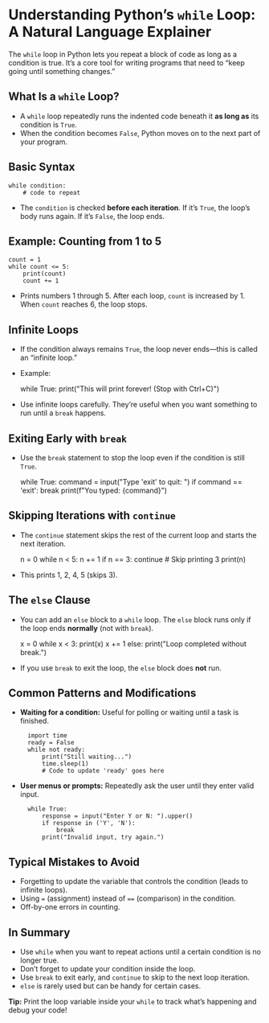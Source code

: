 # Understanding Python’s `while` Loop: A Natural Language Explainer

The `while` loop in Python lets you repeat a block of code as long as a condition is true. It’s a core tool for writing programs that need to “keep going until something changes.”


## What Is a `while` Loop?


- A `while` loop repeatedly runs the indented code beneath it **as long as** its condition is `True`.
- When the condition becomes `False`, Python moves on to the next part of your program.


## Basic Syntax


    while condition:
        # code to repeat

- The `condition` is checked **before each iteration**. If it’s `True`, the loop’s body runs again. If it’s `False`, the loop ends.


## Example: Counting from 1 to 5


    count = 1
    while count <= 5:
        print(count)
        count += 1

- Prints numbers 1 through 5. After each loop, `count` is increased by 1. When `count` reaches 6, the loop stops.


## Infinite Loops


- If the condition always remains `True`, the loop never ends—this is called an “infinite loop.”
- Example:

    while True:
        print("This will print forever! (Stop with Ctrl+C)")

- Use infinite loops carefully. They’re useful when you want something to run until a `break` happens.


## Exiting Early with `break`


- Use the `break` statement to stop the loop even if the condition is still `True`.

    while True:
        command = input("Type 'exit' to quit: ")
        if command == 'exit':
            break
        print(f"You typed: {command}")


## Skipping Iterations with `continue`


- The `continue` statement skips the rest of the current loop and starts the next iteration.

    n = 0
    while n < 5:
        n += 1
        if n == 3:
            continue  # Skip printing 3
        print(n)

- This prints 1, 2, 4, 5 (skips 3).


## The `else` Clause


- You can add an `else` block to a `while` loop. The `else` block runs only if the loop ends **normally** (not with `break`).

    x = 0
    while x < 3:
        print(x)
        x += 1
    else:
        print("Loop completed without break.")

- If you use `break` to exit the loop, the `else` block does **not** run.


## Common Patterns and Modifications


- **Waiting for a condition:** Useful for polling or waiting until a task is finished.

        import time
        ready = False
        while not ready:
            print("Still waiting...")
            time.sleep(1)
            # Code to update 'ready' goes here

- **User menus or prompts:** Repeatedly ask the user until they enter valid input.

        while True:
            response = input("Enter Y or N: ").upper()
            if response in ('Y', 'N'):
                break
            print("Invalid input, try again.")


## Typical Mistakes to Avoid


- Forgetting to update the variable that controls the condition (leads to infinite loops).
- Using `=` (assignment) instead of `==` (comparison) in the condition.
- Off-by-one errors in counting.


## In Summary


- Use `while` when you want to repeat actions until a certain condition is no longer true.
- Don’t forget to update your condition inside the loop.
- Use `break` to exit early, and `continue` to skip to the next loop iteration.
- `else` is rarely used but can be handy for certain cases.


**Tip:** Print the loop variable inside your `while` to track what’s happening and debug your code!
